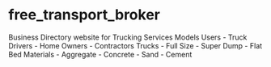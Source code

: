 # free_transport_broker
Business Directory website for Trucking Services
Models
    Users
      - Truck Drivers
      - Home Owners
      - Contractors
    Trucks
      - Full Size
      - Super Dump
      - Flat Bed
    Materials
        - Aggregate
        - Concrete
        - Sand
        - Cement

